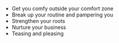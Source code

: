 - Get you comfy outside your comfort zone 
- Break up your routine and pampering you
- Strengthen your roots
- Nurture your business
- Teasing and pleasing